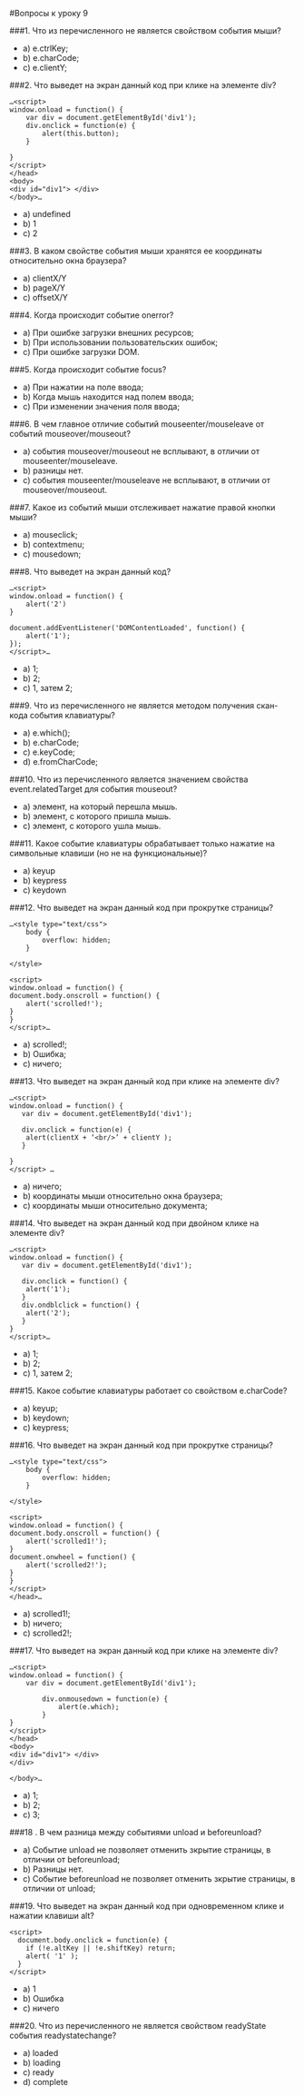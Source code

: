 #Вопросы к уроку 9  

###1. Что из перечисленного не является свойством события мыши? 
* a) e.ctrlKey; 
* b) e.charCode; 
* c) e.clientY; 

###2. Что выведет на экран данный код при клике на элементе div? 
```
…<script> 
window.onload = function() {
	var div = document.getElementById('div1'); 
	div.onclick = function(e) {
		alert(this.button); 
	}

} 
</script>
</head> 
<body>
<div id="div1"> </div>
</body>… 
``` 
* a) undefined
* b) 1
* c) 2

###3. В каком свойстве события мыши хранятcя ее координаты относительно окна браузера?  
* a) clientX/Y
* b) pageX/Y 
* c) offsetX/Y 

###4. Когда происходит событие onerror? 
* a) При ошибке загрузки внешних ресурсов; 
* b) При использовании пользовательских ошибок; 
* c) При ошибке загрузки DOM. 

###5. Когда происходит событие focus? 
* a) При нажатии на поле ввода; 
* b) Когда мышь находится над полем ввода; 
* c) При изменении значения поля ввода; 

###6. В чем главное отличие событий mouseenter/mouseleave от событий mouseover/mouseout? 
* a) события mouseover/mouseout не всплывают, в отличии от mouseenter/mouseleave. 
* b) разницы нет. 
* c) события mouseenter/mouseleave не всплывают, в отличии от mouseover/mouseout. 

###7. Какое из событий мыши отслеживает нажатие правой кнопки мыши? 
* a) mouseclick; 
* b) contextmenu; 
* c) mousedown; 

###8. Что выведет на экран данный код? 
```
…<script> 
window.onload = function() {
	alert('2')
} 

document.addEventListener('DOMContentLoaded', function() {
	alert('1'); 
}); 
</script>… 
``` 
* a) 1; 
* b) 2; 
* c) 1, затем 2;  

###9. Что из перечисленного не является методом получения скан-кода события клавиатуры? 
* a) e.which(); 
* b) e.charCode; 
* c) e.keyCode;  
* d) e.fromCharCode; 

###10. Что из перечисленного является значением свойства event.relatedTarget для события mouseout? 
* a) элемент, на который перешла мышь.
* b) элемент, с которого пришла мышь. 
* c) элемент, с которого ушла мышь. 

###11. Какое событие клавиатуры обрабатывает только нажатие на символьные клавиши (но не на функциональные)? 
* a) keyup
* b) keypress
* c) keydown
 
###12. Что выведет на экран данный код при прокрутке страницы? 
```
…<style type="text/css">
	body {
		overflow: hidden; 
	}
	
</style>

<script> 
window.onload = function() {
document.body.onscroll = function() {
	alert('scrolled!'); 
}
} 
</script>… 
``` 
* a) scrolled!;  
* b) Ошибка; 
* c) ничего;  

###13. Что выведет на экран данный код при клике на элементе div? 
```
…<script> 
window.onload = function() {
   var div = document.getElementById('div1'); 

   div.onclick = function(e) {
   	alert(clientX + ‘<br/>’ + clientY ); 
   } 

} 
</script> …
``` 
* a) ничего;  
* b) координаты мыши относительно окна браузера; 
* c) координаты мыши относительно документа; 

###14. Что выведет на экран данный код при двойном клике на элементе div? 
```
…<script> 
window.onload = function() {
   var div = document.getElementById('div1'); 

   div.onclick = function() {
   	alert('1'); 
   } 
   div.ondblclick = function() {
   	alert('2'); 
   }
} 
</script>… 
``` 
* a) 1; 
* b) 2; 
* c) 1, затем 2; 

###15. Какое событие клавиатуры работает со свойством e.charCode? 
* a) keyup; 
* b) keydown; 
* c) keypress; 

###16. Что выведет на экран данный код при прокрутке страницы? 
```
…<style type="text/css">
	body {
		overflow: hidden; 
	}
	
</style>

<script> 
window.onload = function() {
document.body.onscroll = function() {
	alert('scrolled1!'); 
} 
document.onwheel = function() {
	alert('scrolled2!'); 
}
} 
</script>
</head>… 
``` 
* a) scrolled1!; 
* b) ничего;  
* c) scrolled2!;  

###17. Что выведет на экран данный код при клике на элементе div? 
```
…<script> 
window.onload = function() {
	var div = document.getElementById('div1'); 

		div.onmousedown = function(e) {
			alert(e.which); 
		}
} 
</script>
</head> 
<body>
<div id="div1"> </div>
</div>

</body>… 
``` 
* a) 1; 
* b) 2; 
* c) 3; 

###18 . В чем разница между событиями unload и beforeunload? 
* a) Событие unload не позволяет отменить зкрытие страницы, в отличии от beforeunload; 
* b) Разницы нет. 
* c) Событие beforeunload не позволяет отменить зкрытие страницы, в отличии от unload;

###19. Что выведет на экран данный код при одновременном клике и нажатии клавиши alt? 
```
<script>
  document.body.onclick = function(e) {
    if (!e.altKey || !e.shiftKey) return;
    alert( '1' );
  }
</script>
``` 
* a) 1 
* b) Ошибка 
* c) ничего 

###20. Что из перечисленного не является свойством readyState события readystatechange? 
* a) loaded
* b) loading
* c) ready 
* d) complete 



